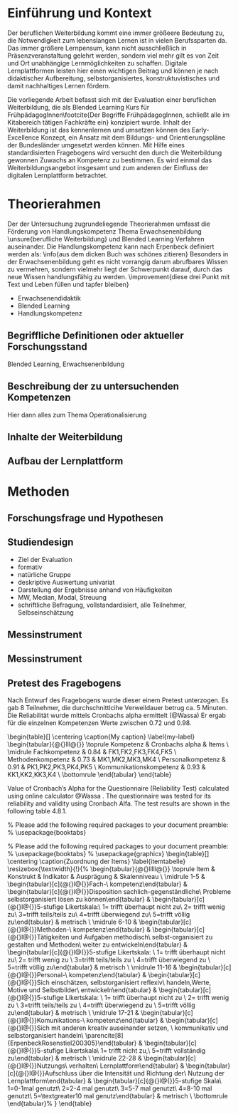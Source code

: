 # Einführung und Kontext

Der beruflichen Weiterbildung kommt eine immer größeere Bedeutung zu, die Notwendigkeit zum lebenslangen Lernen ist in vielen Berufssparten da. Das immer größere Lernpensum, kann nicht ausschließlich in Präsenzveranstaltung gelehrt werden, sondern viel mehr gilt es von Zeit und Ort unabhängige Lernmöglichkeiten zu schaffen. Digitale Lernplattformen leisten hier einen wichtigen Beitrag und können je nach didaktischer Aufbereitung, selbstorganisiertes, konstruktuvistisches und damit nachhaltiges Lernen fördern.

Die vorliegende Arbeit befasst sich mit der Evaluation einer beruflichen Weiterbildung, die als Blended Learning Kurs für FrühpädagogInnen\footcite{Der Begriffe FrühpädagogInnen, schließt alle im Kitabereich tätigen Fachkräfte ein} konzipiert wurde. Inhalt der Weiterbildung ist das kennenlernen und umsetzen können des Early-Excellence Konzept, ein Ansatz mit dem Bildungs- und Orientierungspläne der Bundesländer umgesetzt werden können. Mit Hilfe eines standardisierten Fragebogens wird versucht den durch die Weiterbildung gewonnen Zuwachs an Kompetenz zu bestimmen. Es wird einmal das Weiterbildungsangebot insgesamt und zum anderen der Einfluss der digitalen Lernplattform betrachtet.

# Theorierahmen
Der der Untersuchung zugrundeliegende Theorierahmen umfasst die Förderung von Handlungskompetenz  Thema Erwachsenenbildung \unsure{berufliche Weiterbildung} und Blended Learning Verfahren auseinander.
Die Handlungskompetenz kann nach Erpenbeck definiert werden als: \info{aus dem dicken Buch was schönes zitieren}
Besonders in der Erwachsenenbildung geht es nicht vorrangig darum abrufbares Wissen zu vermehren, sondern vielmehr liegt der Schwerpunkt darauf, durch das neue Wissen handlungsfähig zu werden.
\improvement{diese drei Punkt mit Text und Leben füllen und tapfer bleiben}
* Erwachsenendidaktik
* Blended Learning
* Handlungskompetenz

## Begriffliche Definitionen oder aktueller Forschungsstand

Blended Learning, Erwachsenenbildung

## Beschreibung der zu untersuchenden Kompetenzen

Hier dann alles zum Thema Operationalisierung

## Inhalte der Weiterbildung

## Aufbau der Lernplattform


# Methoden

## Forschungsfrage und Hypothesen

## Studiendesign

+ Ziel der Evaluation
+ formativ
+ natürliche Gruppe
+ deskriptive Auswertung univariat
+ Darstellung der Ergebnisse anhand von Häufigkeiten
+ MW, Median, Modal, Streuung
+ schriftliche Befragung, vollstandardisiert, alle Teilnehmer, Selbseinschätzung

## Messinstrument

## Messinstrument
## Pretest des Fragebogens
Nach Entwurf des Fragebogens wurde dieser einem Pretest unterzogen. Es gab 8 Teilnehmer, die durchschnittlcihe Verweildauer betrug ca. 5 Minuten.
Die Reliabilität wurde mittels Cronbachs alpha ermittelt (@Wassa)
Er ergab für die einzelnen Kompetenzen Werte zwischen 0.72 und 0.98.


\begin{table}[]
\centering
\caption{My caption}
\label{my-label}
\begin{tabular}{@{}lll@{}}
\toprule
Kompetenz               & Cronbachs alpha & Items               \\ \midrule
Fachkompetenz           & 0.84            & FK1,FK2,FK3,FK4,FK5 \\
Methodenkompetenz       & 0.73            & MK1,MK2,MK3,MK4     \\
Personalkompetenz       & 0.91            & PK1,PK2,PK3,PK4,PK5 \\
Kommunikationskompetenz & 0.93            & KK1,KK2,KK3,K4      \\ \bottomrule
\end{tabular}
\end{table}

Value of Cronbach’s Alpha for the Questionnaire (Reliability Test) calculated
using online calculator @Wassa . The questionnaire was tested for
its reliability and validity using Cronbach Alfa. The test results are shown
in the following table 4.8.1.



% Please add the following required packages to your document preamble:
% \usepackage{booktabs}

% Please add the following required packages to your document preamble:
% \usepackage{booktabs}
% \usepackage{graphicx}
\begin{table}[]
\centering
\caption{Zuordnung der Items}
\label{itemtabelle}
\resizebox{\textwidth}{!}{%
\begin{tabular}{@{}lllll@{}}
\toprule
Item  & Konstrukt                                                                    & Indikator                                                                                                                                                                           & Ausprägung                                                                                                                                                                                       & Skalenniveau \\ \midrule
1-5   & \begin{tabular}[c]{@{}l@{}}Fach-\\ kompetenz\end{tabular}                    & \begin{tabular}[c]{@{}l@{}}Disposition sachlich-gegenständliche\\ Probleme selbstorganisiert lösen zu können\end{tabular}                                                           & \begin{tabular}[c]{@{}l@{}}5-stufige Likertskala:\\ 1= trifft überhaupt nicht zu\\ 2= trifft wenig zu\\ 3=trifft teils/teils zu\\ 4=trifft überwiegend zu\\ 5=trifft völlig zu\end{tabular}      & metrisch     \\
\midrule
6-10  & \begin{tabular}[c]{@{}l@{}}Methoden-\\ kompetenz\end{tabular}                & \begin{tabular}[c]{@{}l@{}}Tätigkeiten und Aufgaben methodisch\\  selbst-organisiert zu gestalten und Methoden\\  weiter zu entwickeln\end{tabular}                                 & \begin{tabular}[c]{@{}l@{}}5-stufige Likertskala: \\ 1= trifft überhaupt nicht zu\\ 2= trifft wenig zu \\ 3=trifft teils/teils zu \\ 4=trifft überwiegend zu \\ 5=trifft völlig zu\end{tabular}  & metrisch     \\
\midrule
11-16 & \begin{tabular}[c]{@{}l@{}}Personal-\\ kompetenz\end{tabular}                & \begin{tabular}[c]{@{}l@{}}Sich einschätzen, selbstorganisiert reflexiv\\  handeln,Werte, Motive und Selbstbilder\\  entwickeln\end{tabular}                                        & \begin{tabular}[c]{@{}l@{}}5-stufige Likertskala: \\ 1= trifft überhaupt nicht zu \\ 2= trifft wenig zu \\ 3=trifft teils/teils zu \\ 4=trifft überwiegend zu \\ 5=trifft völlig zu\end{tabular} & metrisch     \\
\midrule
17-21 & \begin{tabular}[c]{@{}l@{}}Komunikations-\\ kompetenz\end{tabular}           & \begin{tabular}[c]{@{}l@{}}Sich mit anderen kreativ auseinander setzen, \\ kommunikativ und selbstorganisiert handeln\\ \parencite[8]{ErpenbeckRosenstiel200305}\end{tabular} & \begin{tabular}[c]{@{}l@{}}5-stufige Likertskala\\ 1= trifft nicht zu,\\ 5=trifft vollständig zu\end{tabular}                                                                                    & metrisch     \\
 \midrule
22-28 & \begin{tabular}[c]{@{}l@{}}Nutzungs\\ verhalten\\ Lernplattform\end{tabular} & \begin{tabular}[c]{@{}l@{}}Aufschluss über die Intensität und Richtung der\\ Nutzung der Lernplattform\end{tabular}                                                                 & \begin{tabular}[c]{@{}l@{}}5-stufige Skala\\ 1=0-1mal genutzt\\ 2=2-4 mal genutzt\\ 3=5-7 mal genutzt\\ 4=8-10 mal genutzt\\ 5=\textgreater10 mal genutz\end{tabular}                            & metrisch     \\ \bottomrule
\end{tabular}%
}
\end{table}
